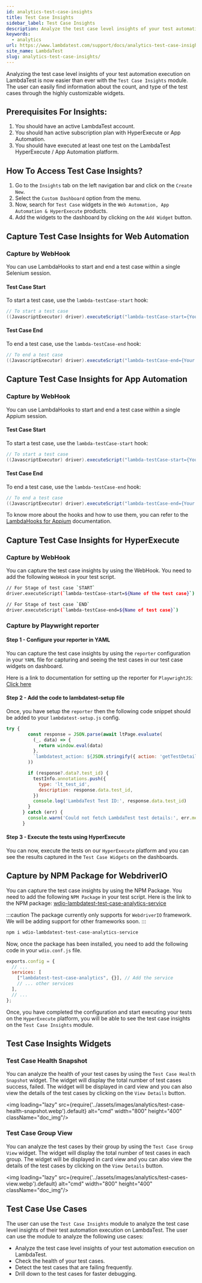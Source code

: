 ```yaml
---
id: analytics-test-case-insights
title: Test Case Insights
sidebar_label: Test Case Insights
description: Analyze the test case level insights of your test automation execution on LambdaTest.
keywords:
  - analytics
url: https://www.lambdatest.com/support/docs/analytics-test-case-insights/
site_name: LambdaTest
slug: analytics-test-case-insights/
---
```


<script type="application/ld+json"
      dangerouslySetInnerHTML={{ __html: JSON.stringify({
       "@context": "https://schema.org",
        "@type": "BreadcrumbList",
        "itemListElement": [{
          "@type": "ListItem",
          "position": 1,
          "name": "Home",
          "item": "https://www.lambdatest.com"
        },{
          "@type": "ListItem",
          "position": 2,
          "name": "Support",
          "item": "https://www.lambdatest.com/support/docs/"
        },{
          "@type": "ListItem",
          "position": 3,
          "name": "Test Overview",
          "item": "https://www.lambdatest.com/support/docs/analytics-test-case-insights/"
        }]
      })
    }}
></script>

Analyzing the test case level insights of your test automation execution on LambdaTest is now easier than ever with the `Test Case Insights` module. The user can easily find information about the count, and type of the test cases through the highly customizable widgets.

## Prerequisites For Insights:

1. You should have an active LambdaTest account.
2. You should han active subscription plan with HyperExecute or App Automation.
3. You should have executed at least one test on the LambdaTest HyperExecute / App Automation platform.

## How To Access Test Case Insights?

1. Go to the `Insights` tab on the left navigation bar and click on the `Create New`.
2. Select the `Custom Dashboard` option from the menu.
3. Now, search for `Test Case` widgets in the `Web Automation, App Automation & HyperExecute` products.
4. Add the widgets to the dashboard by clicking on the `Add Widget` button.

<!-- <img loading="lazy" src={require('../assets/images/analytics/test-case-widgets-dashboard.webp').default} alt="cmd" width="800" height="400" className="doc_img"/> -->

## Capture Test Case Insights for Web Automation

### Capture by WebHook

You can use LambdaHooks to start and end a test case within a single Selenium session.

#### Test Case Start

To start a test case, use the `lambda-testCase-start` hook:

```java
// To start a test case
((JavascriptExecutor) driver).executeScript("lambda-testCase-start={Your Test Case Name}");
```

#### Test Case End

To end a test case, use the `lambda-testCase-end` hook:

```java
// To end a test case
((JavascriptExecutor) driver).executeScript("lambda-testCase-end={Your Test Case Name}");
```

## Capture Test Case Insights for App Automation

### Capture by WebHook

You can use LambdaHooks to start and end a test case within a single Appium session.

#### Test Case Start

To start a test case, use the `lambda-testCase-start` hook:

```java
// To start a test case
((JavascriptExecutor) driver).executeScript("lambda-testCase-start={Your Test Case Name}");
```

#### Test Case End

To end a test case, use the `lambda-testCase-end` hook:

```java
// To end a test case
((JavascriptExecutor) driver).executeScript("lambda-testCase-end={Your Test Case Name}");

```

To know more about the hooks and how to use them, you can refer to the [LambdaHooks for Appium](https://www.lambdatest.com/support/docs/appium-lambdatest-hooks/#differentiating-test-cases-in-single-session) documentation.

## Capture Test Case Insights for HyperExecute

### Capture by WebHook

You can capture the test case insights by using the WebHook. You need to add the following `WebHook` in your test script.

```bash
// For Stage of test case `START`
driver.executeScript(`lambda-testCase-start=${Name of the test case}`)

// For Stage of test case `END`
driver.executeScript(`lambda-testCase-end=${Name of test case}`)

```

### Capture by Playwright reporter 

#### Step 1 - Configure your reporter in YAML

You can capture the test case insights by using the `reporter` configuration in your `YAML` file for capturing and seeing the test cases in our test case widgets on dashboard. 

Here is a link to documentation for setting up the reporter for `PlaywrightJS`: [Click here](/docs/playwright-html-report/#step-1-update-your-playwright-configuration)

#### Step 2 - Add the code to lambdatest-setup file

Once, you have setup the `reporter` then the following code snippet should be added to your `lambdatest-setup.js` config. 

```js title=lambdatest-
try {
        const response = JSON.parse(await ltPage.evaluate(
          (_, data) => {
            return window.eval(data)
          },
          `lambdatest_action: ${JSON.stringify({ action: 'getTestDetails' })}`
        ))

        if (response?.data?.test_id) {
          testInfo.annotations.push({
            type: 'lt_test_id',
            description: response.data.test_id,
          })
          console.log('LambdaTest Test ID:', response.data.test_id)
        }
      } catch (err) {
        console.warn('Could not fetch LambdaTest test details:', err.message)
      }
```

#### Step 3 - Execute the tests using HyperExecute

You can now, execute the tests on our `HyperExecute` platform and you can see the results captured in the `Test Case Widgets` on the dashboards.

## Capture by NPM Package for WebdriverIO

You can capture the test case insights by using the NPM Package. You need to add the following `NPM Package` in your test script. Here is the link to the NPM package: [wdio-lambdatest-test-case-analytics-service](https://www.npmjs.com/package/wdio-lambdatest-test-case-analytics-service)

:::caution
The package currently only supports for `WebdriverIO` framework. We will be adding support for other frameworks soon.
:::

```bash
npm i wdio-lambdatest-test-case-analytics-service
```

Now, once the package has been installed, you need to add the following code in your `wdio.conf.js` file.

```javascript
exports.config = {
  // ...
  services: [
    ["lambdatest-test-case-analytics", {}], // Add the service
    // ... other services
  ],
  // ...
};
```

Once, you have completed the configuration and start executing your tests on the `HyperExecute` platform, you will be able to see the test case insights on the `Test Case Insights` module.

## Test Case Insights Widgets

### Test Case Health Snapshot

You can analyze the health of your test cases by using the `Test Case Health Snapshot` widget. The widget will display the total number of test cases success, failed. The widget will be displayed in card view and you can also view the details of the test cases by clicking on the `View Details` button.

<img loading="lazy" src={require('../assets/images/analytics/test-case-health-snapshot.webp').default} alt="cmd" width="800" height="400" className="doc_img"/>

### Test Case Group View

You can analyze the test cases by their group by using the `Test Case Group View` widget. The widget will display the total number of test cases in each group. The widget will be displayed in card view and you can also view the details of the test cases by clicking on the `View Details` button.

<img loading="lazy" src={require('../assets/images/analytics/test-cases-view.webp').default} alt="cmd" width="800" height="400" className="doc_img"/>

## Test Case Use Cases

The user can use the `Test Case Insights` module to analyze the test case level insights of their test automation execution on LambdaTest. The user can use the module to analyze the following use cases:

- Analyze the test case level insights of your test automation execution on LambdaTest.
- Check the health of your test cases.
- Detect the test cases that are failing frequently.
- Drill down to the test cases for faster debugging.
